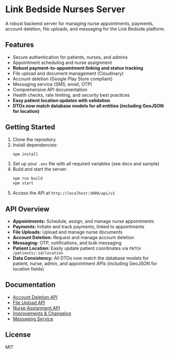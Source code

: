 # Link Bedside Nurses Server

A robust backend server for managing nurse appointments, payments, account deletion, file uploads, and messaging for the Link Bedside platform.

## Features

- Secure authentication for patients, nurses, and admins
- Appointment scheduling and nurse assignment
- **Robust payment-to-appointment linking and status tracking**
- File upload and document management (Cloudinary)
- Account deletion (Google Play Store compliant)
- Messaging service (SMS, email, OTP)
- Comprehensive API documentation
- Health checks, rate limiting, and security best practices
- **Easy patient location updates with validation**
- **DTOs now match database models for all entities (including GeoJSON for location)**

## Getting Started

1. Clone the repository
2. Install dependencies:
   ```bash
   npm install
   ```
3. Set up your `.env` file with all required variables (see docs and sample)
4. Build and start the server:
   ```bash
   npm run build
   npm start
   ```
5. Access the API at `http://localhost:3000/api/v1`

## API Overview

- **Appointments:** Schedule, assign, and manage nurse appointments
- **Payments:** Initiate and track payments, linked to appointments
- **File Uploads:** Upload and manage nurse documents
- **Account Deletion:** Request and manage account deletion
- **Messaging:** OTP, notifications, and bulk messaging
- **Patient Location:** Easily update patient coordinates via `PATCH /patients/:id/location`
- **Data Consistency:** All DTOs now match the database models for patient, nurse, admin, and appointment APIs (including GeoJSON for location fields)

## Documentation

- [Account Deletion API](docs/account-deletion-api.md)
- [File Upload API](docs/file-upload-api.md)
- [Nurse Assignment API](docs/nurse-assignment-api.md)
- [Improvements & Changelog](docs/IMPROVEMENTS.md)
- [Messaging Service](docs/MESSAGING_SERVICE.md)

## License

MIT
